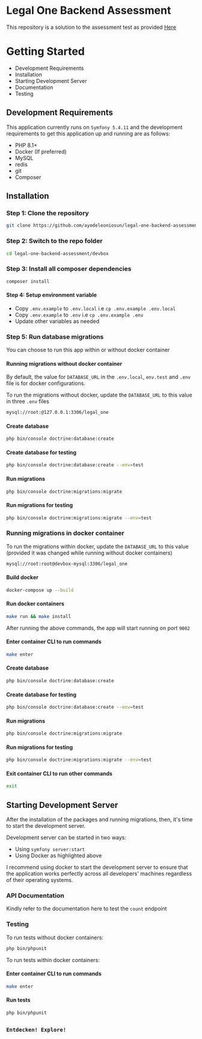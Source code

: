 # Legal One Backend Assessment

This repository is a solution to the assessment test as provided [Here](/devbox/resources/.assessment.md)

# Getting Started

- Development Requirements
- Installation
- Starting Development Server
- Documentation
- Testing

## Development Requirements

This application currently runs on `Symfony 5.4.11` and the development requirements to get this application up and
running are as follows:

- PHP 8.1+
- Docker (If preferred)
- MySQL
- redis
- git
- Composer

## Installation

### Step 1: Clone the repository

```bash
git clone https://github.com/ayodeleoniosun/legal-one-backend-assessment.git
```

### Step 2: Switch to the repo folder

```bash
cd legal-one-backend-assessment/devbox
```

### Step 3: Install all composer dependencies

```bash
composer install
```

#### Step 4: Setup environment variable

- Copy `.env.example` to `.env.local` i.e `cp .env.example .env.local`
- Copy `.env.example` to `.env` i.e `cp .env.example .env`
- Update other variables as needed

### Step 5: Run database migrations

You can choose to run this app within or without docker container

#### Running migrations without docker container

By default, the value for `DATABASE_URL` in the `.env.local`, `env.test` and `.env` file is for docker configurations.

To run the migrations without docker, update the `DATABASE_URL` to this value in three `.env` files

```bash
mysql://root:@127.0.0.1:3306/legal_one
```

#### Create database

```bash
php bin/console doctrine:database:create
```

#### Create database for testing

```bash
php bin/console doctrine:database:create --env=test
```

#### Run migrations

```bash
php bin/console doctrine:migrations:migrate
```

#### Run migrations for testing

```bash
php bin/console doctrine:migrations:migrate --env=test
```

###

### Running migrations in docker container

To run the migrations within docker, update the `DATABASE_URL` to this value (provided it was changed while running
without docker containers)

```bash
mysql://root:root@devbox-mysql:3306/legal_one
```

#### Build docker

```bash
docker-compose up --build
```

#### Run docker containers

```bash
make run && make install
```

After running the above commands, the app will start running on port `9002`

#### Enter container CLI to run commands

```bash
make enter
```

#### Create database

```bash
php bin/console doctrine:database:create
```

#### Create database for testing

```bash
php bin/console doctrine:database:create --env=test
```

#### Run migrations

```bash
php bin/console doctrine:migrations:migrate
```

#### Run migrations for testing

```bash
php bin/console doctrine:migrations:migrate --env=test
```

#### Exit container CLI to run other commands

```bash
exit
```

## Starting Development Server

After the installation of the packages and running migrations, then, it's time to start the development server.

Development server can be started in two ways:

- Using `symfony server:start`
- Using Docker as highlighted above

I recommend using docker to start the development server to ensure that the application works perfectly across all
developers' machines regardless of their operating systems.

### API Documentation

Kindly refer to the documentation here to test the `count` endpoint

### Testing

To run tests without docker containers:

```bash
php bin/phpunit
```

To run tests within docker containers:

#### Enter container CLI to run commands

```bash
make enter
```

#### Run tests

```bash
php bin/phpunit
```

##

### `Entdecken! Explore!`

